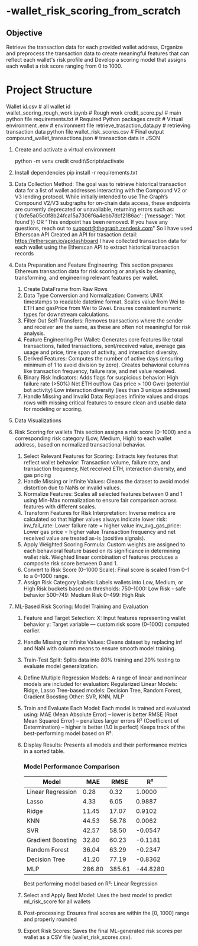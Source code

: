 # -wallet_risk_scoring_from_scratch

## Objective

Retrieve the transaction data for each provided wallet address, Organize and preprocess the transaction data to create meaningful features that can reflect each wallet's risk profile and Develop a scoring model that assigns each wallet a risk score ranging from 0 to 1000.

# Project Structure

Wallet id.csv # all wallet id  
wallet_scoring_rough_work.ipynb # Rough work
credit_score.py/ # main python file
requirements.txt # Required Python packages
credit # Virtual environment
.env # environment file
retrieve_trasaction_data.py # retrieving transaction data python file
wallet_risk_scores.csv # Final output 
compound_wallet_transactions.json # transaction data in JSON 

1. Create and activate a virtual environment
   
    python -m venv credit
    credit\Scripts\activate
   
2. Install dependencies pip install -r requirements.txt

3.  Data Collection Method:
    The goal was to retrieve historical transaction data for a list of wallet addresses interacting with the Compound V2 or V3 lending protocol.
    While initially intended to use The Graph’s Compound V2/V3 subgraphs for on-chain data access, these endpoints are currently deprecated or unavailable, returning errors such as:
    {'0xfe5a05c0f8b24fca15a7306f6a4ebb7dcf2186ac': {'message': 'Not found'}} OR "This endpoint has been removed. If you have any questions, reach out to support@thegraph.zendesk.com"
    So I have used Etherscan API
    Created an API for trasaction detail: https://etherscan.io/apidashboard
    I have collected transaction data for each wallet using the Etherscan API to extract historical transaction records

4. Data Preparation and Feature Engineering:
   This section prepares Ethereum transaction data for risk scoring or analysis by cleaning, transforming, and engineering relevant features per wallet.
   1. Create DataFrame from Raw Rows
   2. Data Type Conversion and Normalization:
      Converts UNIX timestamps to readable datetime format.
      Scales value from Wei to ETH and gasPrice from Wei to Gwei.
      Ensures consistent numeric types for downstream calculations.
   3. Filter Out Self-Transfers: Removes transactions where the sender and receiver are the same, as these are often not meaningful for risk analysis.
   4. Feature Engineering Per Wallet: Generates core features like total transactions, failed transactions, sent/received value, average gas usage and price, time span of activity, and         interaction diversity.
   5. Derived Features:
      Computes the number of active days (ensuring minimum of 1 to avoid division by zero).
      Creates behavioral columns like transaction frequency, failure rate, and net value received.
   6. Binary Risk Indicators: Adds flags for suspicious behavior:
                              High failure rate (>50%)
                              Net ETH outflow
                              Gas price > 100 Gwei (potential bot activity)
                              Low interaction diversity (less than 3 unique addresses)
   7. Handle Missing and Invalid Data: Replaces infinite values and drops rows with missing critical features to ensure clean and usable data for modeling or scoring.

5. Data Visualizations
6. Risk Scoring for wallets
   This section assigns a risk score (0–1000) and a corresponding risk category (Low, Medium, High) to each wallet address, based on normalized transactional behavior.
   1. Select Relevant Features for Scoring: 
      Extracts key features that reflect wallet behavior: Transaction volume, failure rate, and transaction frequency, Net received ETH, interaction diversity, and gas pricing
   2. Handle Missing or Infinite Values: Cleans the dataset to avoid model distortion due to NaNs or invalid values.
   3. Normalize Features: Scales all selected features between 0 and 1 using Min-Max normalization to ensure fair comparison across features with different scales.
   4. Transform Features for Risk Interpretation:
      Inverse metrics are calculated so that higher values always indicate lower risk:
        inv_fail_rate: Lower failure rate = higher value
        inv_avg_gas_price: Lower gas price = higher value
      Transaction frequency and net received value are treated as-is (positive signals).
   5. Apply Weighted Scoring Formula:
      Custom weights are assigned to each behavioral feature based on its significance in determining wallet risk.
      Weighted linear combination of features produces a composite risk score between 0 and 1.
   6. Convert to Risk Score (0–1000 Scale): Final score is scaled from 0–1 to a 0–1000 range.
   7. Assign Risk Category Labels: Labels wallets into Low, Medium, or High Risk buckets based on thresholds:
      750–1000: Low Risk - safe behavior
      500–749: Medium Risk
      0–499: High Risk

 7. ML-Based Risk Scoring: Model Training and Evaluation
    1. Feature and Target Selection:
       X: Input features representing wallet behavior
       y: Target variable — custom risk score (0–1000) computed earlier.
    2. Handle Missing or Infinite Values: Cleans dataset by replacing inf and NaN with column means to ensure smooth model training.
    3. Train-Test Split: Splits data into 80% training and 20% testing to evaluate model generalization.
    4. Define Multiple Regression Models: A range of linear and nonlinear models are included for evaluation:
       Regularized Linear Models: Ridge, Lasso
       Tree-based models: Decision Tree, Random Forest, Gradient Boosting
       Other: SVR, KNN, MLP
    5. Train and Evaluate Each Model:
       Each model is trained and evaluated using:
         MAE (Mean Absolute Error) – lower is better
         RMSE (Root Mean Squared Error) – penalizes larger errors
         R² (Coefficient of Determination) – higher is better (1.0 is perfect)
       Keeps track of the best-performing model based on R².
    6. Display Results: Presents all models and their performance metrics in a sorted table.
       ###  Model Performance Comparison

          | Model              | MAE    | RMSE   | R²      |
          |--------------------|--------|--------|---------|
          | Linear Regression  | 0.28   | 0.32   | 1.0000  |
          | Lasso              | 4.33   | 6.05   | 0.9887  |
          | Ridge              | 11.45  | 17.07  | 0.9102  |
          | KNN                | 44.53  | 56.78  | 0.0062  |
          | SVR                | 42.57  | 58.50  | -0.0547 |
          | Gradient Boosting  | 32.80  | 60.23  | -0.1181 |
          | Random Forest      | 36.04  | 63.29  | -0.2347 |
          | Decision Tree      | 41.20  | 77.19  | -0.8362 |
          | MLP                | 286.80 | 385.61 | -44.8280 |
       Best performing model based on R²: Linear Regression
    7. Select and Apply Best Model:
       Uses the best model to predict ml_risk_score for all wallets
    8. Post-processing: Ensures final scores are within the [0, 1000] range and properly rounded
    9. Export Risk Scores: Saves the final ML-generated risk scores per wallet as a CSV file (wallet_risk_scores.csv).
    

       




      
        
